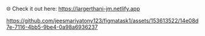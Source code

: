 🌐 Check it out here: https://largerthani-jm.netlify.app

https://github.com/jeesmariyatony123/figmatask1/assets/153613522/14e08d7e-7116-4bb5-9be4-0a98a6936237

